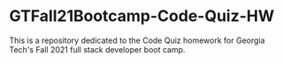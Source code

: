 # GTFall21Bootcamp-Code-Quiz-HW
This is a repository dedicated to the Code Quiz homework for Georgia Tech's Fall 2021 full stack developer boot camp. 
